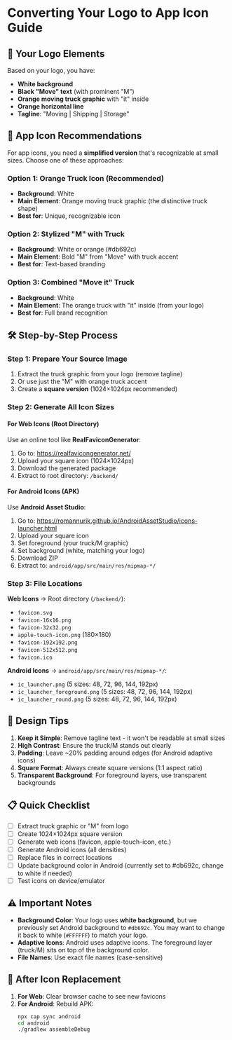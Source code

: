 # Converting Your Logo to App Icon Guide

## 📱 Your Logo Elements
Based on your logo, you have:
- **White background**
- **Black "Move" text** (with prominent "M")
- **Orange moving truck graphic** with "it" inside
- **Orange horizontal line**
- **Tagline**: "Moving | Shipping | Storage"

## 🎯 App Icon Recommendations

For app icons, you need a **simplified version** that's recognizable at small sizes. Choose one of these approaches:

### Option 1: Orange Truck Icon (Recommended)
- **Background**: White
- **Main Element**: Orange moving truck graphic (the distinctive truck shape)
- **Best for**: Unique, recognizable icon

### Option 2: Stylized "M" with Truck
- **Background**: White or orange (#db692c)
- **Main Element**: Bold "M" from "Move" with truck accent
- **Best for**: Text-based branding

### Option 3: Combined "Move it" Truck
- **Background**: White
- **Main Element**: The orange truck with "it" inside (from your logo)
- **Best for**: Full brand recognition

## 🛠️ Step-by-Step Process

### Step 1: Prepare Your Source Image
1. Extract the truck graphic from your logo (remove tagline)
2. Or use just the "M" with orange truck accent
3. Create a **square version** (1024×1024px recommended)

### Step 2: Generate All Icon Sizes

#### For Web Icons (Root Directory)
Use an online tool like **RealFaviconGenerator**:
1. Go to: https://realfavicongenerator.net/
2. Upload your square icon (1024×1024px)
3. Download the generated package
4. Extract to root directory: `/backend/`

#### For Android Icons (APK)
Use **Android Asset Studio**:
1. Go to: https://romannurik.github.io/AndroidAssetStudio/icons-launcher.html
2. Upload your square icon
3. Set foreground (your truck/M graphic)
4. Set background (white, matching your logo)
5. Download ZIP
6. Extract to: `android/app/src/main/res/mipmap-*/`

### Step 3: File Locations

**Web Icons** → Root directory (`/backend/`):
- `favicon.svg`
- `favicon-16x16.png`
- `favicon-32x32.png`
- `apple-touch-icon.png` (180×180)
- `favicon-192x192.png`
- `favicon-512x512.png`
- `favicon.ico`

**Android Icons** → `android/app/src/main/res/mipmap-*/`:
- `ic_launcher.png` (5 sizes: 48, 72, 96, 144, 192px)
- `ic_launcher_foreground.png` (5 sizes: 48, 72, 96, 144, 192px)
- `ic_launcher_round.png` (5 sizes: 48, 72, 96, 144, 192px)

## 🎨 Design Tips

1. **Keep it Simple**: Remove tagline text - it won't be readable at small sizes
2. **High Contrast**: Ensure the truck/M stands out clearly
3. **Padding**: Leave ~20% padding around edges (for Android adaptive icons)
4. **Square Format**: Always create square versions (1:1 aspect ratio)
5. **Transparent Background**: For foreground layers, use transparent backgrounds

## 📋 Quick Checklist

- [ ] Extract truck graphic or "M" from logo
- [ ] Create 1024×1024px square version
- [ ] Generate web icons (favicon, apple-touch-icon, etc.)
- [ ] Generate Android icons (all densities)
- [ ] Replace files in correct locations
- [ ] Update background color in Android (currently set to #db692c, change to white if needed)
- [ ] Test icons on device/emulator

## ⚠️ Important Notes

- **Background Color**: Your logo uses **white background**, but we previously set Android background to `#db692c`. You may want to change it back to white (`#FFFFFF`) to match your logo.
- **Adaptive Icons**: Android uses adaptive icons. The foreground layer (truck/M) sits on top of the background color.
- **File Names**: Use exact file names (case-sensitive)

## 🔄 After Icon Replacement

1. **For Web**: Clear browser cache to see new favicons
2. **For Android**: Rebuild APK:
   ```bash
   npx cap sync android
   cd android
   ./gradlew assembleDebug
   ```

